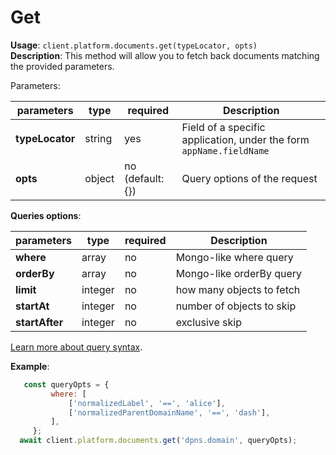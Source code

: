 # Get

**Usage**: `client.platform.documents.get(typeLocator, opts)`  
**Description**: This method will allow you to fetch back documents matching the provided parameters. 

Parameters: 

| parameters      | type   | required         | Description                                                         |
| --------------- | ------ | ---------------- | ------------------------------------------------------------------- |
| **typeLocator** | string | yes              | Field of a specific application, under the form `appName.fieldName` |
| **opts**        | object | no (default: {}) | Query options of the request                                        |

**Queries options**:

| parameters     | type    | required | Description               |
| -------------- | ------- | -------- | ------------------------- |
| **where**      | array   | no       | Mongo-like where query    |
| **orderBy**    | array   | no       | Mongo-like orderBy query  |
| **limit**      | integer | no       | how many objects to fetch |
| **startAt**    | integer | no       | number of objects to skip |
| **startAfter** | integer | no       | exclusive skip            |

[Learn more about query syntax](../../../reference/query-syntax.md).

**Example**: 

```js
   const queryOpts = {
         where: [
             ['normalizedLabel', '==', 'alice'],
             ['normalizedParentDomainName', '==', 'dash'],
         ],
     };
  await client.platform.documents.get('dpns.domain', queryOpts);
```
